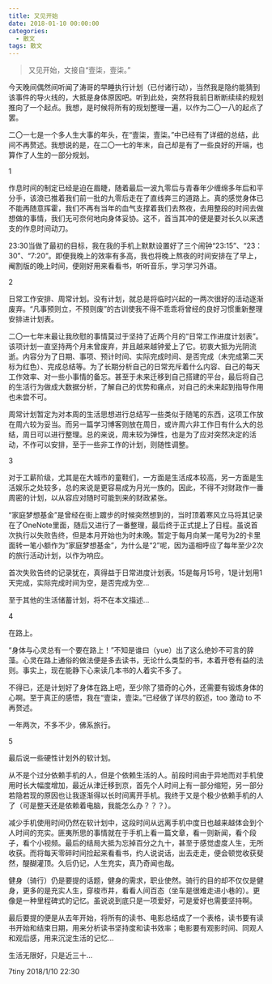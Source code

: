 ```yaml
---
title: 又见开始
date: 2018-01-10 00:00:00
categories:
  - 散文
tags: 散文
---
```


> 又见开始，文接自“壹柒，壹柒。”

今天晚间偶然间听闻了涛哥的早睡执行计划（已付诸行动），当然我是隐约能猜到该事件的导火线的，大抵是身体原因吧。听到此处，突然将我前日断断续续的规划推向了一个起点。我想，是时候将所有的规划整理一遍，以作为二〇一八的起点了罢。

二〇一七是一个多人生大事的年头，在“壹柒，壹柒。”中已经有了详细的总结，此间不再赘述。我想说的是，在二〇一七的年末，自己却是有了一些良好的开端，也算作了人生的一部分规划。

1

作息时间的制定已经是迫在眉睫，随着最后一波九零后与青春年少缠绵多年后和平分手，该浪已推着我们前一批的九零后走在了直线奔三的道路上。真的感觉身体已不能再随意挥霍，我们不再有当年的血气支撑着我们去熬夜，去用整段的时间去做想做的事情，我们无可奈何地向身体妥协。这不，首当其冲的便是要对长久以来透支的作息时间动刀。

<!-- more -->

23:30当做了最初的目标，我在我的手机上默默设置好了三个闹钟“23:15”、“23：30”、“7:20”。即便我晚上的效率有多高，我也将晚上熬夜的时间安排在了早上，阉割版的晚上时间，便刚好用来看看书，听听音乐，学习学习外语。

2

日常工作安排、周常计划。没有计划，就总是将临时兴起的一两次很好的活动逐渐废弃。“凡事预则立，不预则废”的古训使我不得不乖乖将曾经的良好习惯重新整理安排进计划表。

二〇一七年末最让我欣慰的事情莫过于坚持了近两个月的“日常工作进度计划表”。该项计划一直坚持两个月未曾废弃，并且越来越钟爱上了它。初衷大抵为光阴流逝。内容分为了日期、事项、预计时间、实际完成时间、是否完成（未完成第二天标为红色）、完成总结等。为了长期分析自己的日常充斥着什么内容、自己的每天工作效率、对一些小事情的备忘。甚至于未来迁移到自己搭建的平台，最后将自己的生活行为做成大数据分析，了解自己的优势和痛点，对自己的未来起到指导作用也未尝不可。

周常计划暂定为对本周的生活思想进行总结写一些类似于随笔的东西，这项工作放在周六较为妥当。而另一篇学习博客则放在周日，或许周六非工作日有什么大的总结，周日可以进行整理。总的来说，周末较为弹性，也是为了应对突然决定的活动，不作可以安排，至于一些非工作的计划，则随性调整。

3

对于工薪阶级，尤其是在大城市的童鞋们，一方面是生活成本较高，另一方面是生活娱乐之处较多，总的来说是更容易成为月光一族的。因此，不得不对财政作一番周密的计划，以从容应对随时可能到来的财政紧张。

“家庭梦想基金”是曾经在街上踱步的时候突然想到的，当时顶着寒风立马将其记录在了OneNote里面，随后又进行了一番整理，最后终于正式提上了日程。虽说首次执行以失败告终，但是本月开始也为时未晚。暂定于每月向某一尾号为2的卡里面转一笔小额作为“家庭梦想基金”，为什么是“2”呢，因为遥相呼应了每年至少2次的旅行活动计划，以作为响应。

首次失败告终的记录犹在，真得益于日常进度计划表。15是每月15号，1是计划用1天完成，实际完成时间为空，是否完成为空…



至于其他的生活储蓄计划，将不在本文描述…

4

在路上。

“身体与心灵总有一个要在路上！”不知是谁曰（yue）出了这么绝妙不可言的辞藻。心灵在路上通俗的做法便是多去读书，无论什么类型的书，本着开卷有益的法则。事实上，现在能静下心来读几本书的人着实不多了。

不得已，还是计划好了身体在路上吧，至少除了猎奇的心外，还需要有锻炼身体的心啊。至于真正的感悟，我在“壹柒，壹柒。”已经做了详尽的叙述，too 激动 to 不再赘述。

一年两次，不多不少，佛系旅行。

5

最后说一些硬性计划外的软计划。

从不是个过分依赖手机的人，但是个依赖生活的人。前段时间由于异地而对手机使用时长大幅度增加，最近从津迁移到京，首先个人时间上有一部分缩短，另一部分若隐若现的原因也让我逐渐得以长时间离开手机。我终于又是个极少依赖手机的人了（可是整天还是依赖着电脑，我能怎么办？？？）。

减少手机使用时间仍然在软计划中，这段时间从远离手机中度日也越来越体会到个人时间的充实。匪夷所思的事情就在于手机上看一篇文章，看一则新闻，看个段子，看个小视频。最后的结局大抵为忘掉百分之九十，甚至于感觉虚度人生，无所收获。而将每天零碎时间捡起来看看书，约人说说话，出去走走，便会顿觉收获斐然，醍醐灌顶。久后仍记，人生充实，真乃奇闻也哉。

健身（骑行）仍是要提的话题，健身的需求，职业使然。骑行的目的却不仅仅是健身，更多的是充实人生，穿梭市井，看看人间百态（坐车是很难走进小巷的）。更像是一种里程碑式的记忆。虽说说到底只是一项爱好，可是爱好也需要坚持啊。

最后要提的便是从去年开始，将所有的读书、电影总结成了一个表格，读书要有读书开始和结束日期，用来分析读书坚持度和读书效率；电影要有观影时间、同观人和观后感，用来沉淀生活的记忆…


生活无限好，只是近三十…

7tiny 2018/1/10 22:30
